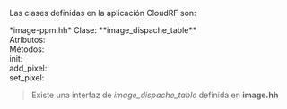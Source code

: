 Las clases definidas en la aplicación CloudRF son:

<p>*image-ppm.hh* 
Clase: **image_dispache_table** <br>
Atributos: <br>
Métodos: <br>
init: <br>
add_pixel: <br>
set_pixel: <br>

> Existe una interfaz de *image_dispache_table* definida en **image.hh**</p>
